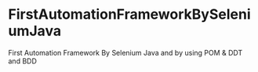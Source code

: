 # FirstAutomationFrameworkBySeleniumJava
First Automation Framework By Selenium Java and by using POM &amp; DDT and BDD
